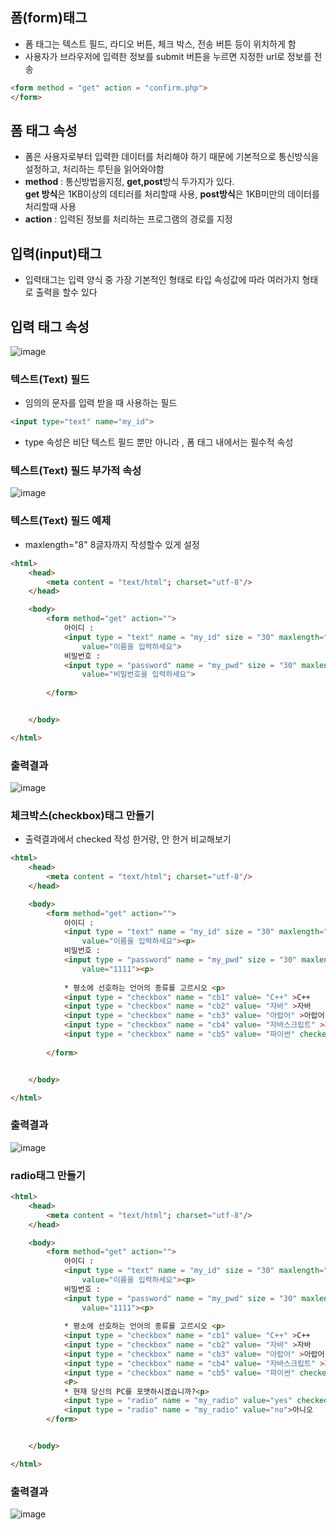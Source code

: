 ## 폼(form)태그
- 폼 태그는 텍스트 필드, 라디오 버튼, 체크 박스, 전송 버튼 등이 위치하게 함
- 사용자가 브라우저에 입력한 정보를 submit 버튼을 누르면 지정한 url로 정보를 전송

```html
<form method = "get" action = "confirm.php">
</form>
```

## 폼 태그 속성
- 폼은 사용자로부터 입력한 데이터를 처리해야 하기 때문에 기본적으로 통신방식을 설정하고, 처리하는 루틴을 읽어와야함
- **method** : 통신방법을지정, **get,post**방식 두가지가 있다.<br/>**get 방식**은 1KB이상의 데티러를 처리할때 사용, **post방식**은 1KB미만의 데이터를 처리할때 사용 
- **action** : 입력된 정보를 처리하는 프로그램의 경로를 지정

## 입력(input)태그
- 입력태그는 입력 양식 중 가장 기본적인 형태로 타입 속성값에 따라 여러가지 형태로 출력을 할수 있다 

## 입력 태그 속성
![image](https://user-images.githubusercontent.com/82345970/163739700-1df6f1e3-54e7-4f34-a080-dc9a4d017141.png)

### 텍스트(Text) 필드
- 임의의 문자를 입력 받을 때 사용하는 필드
```html
<input type="text" name="my_id">
```
- type 속성은 비단 텍스트 필드 뿐만 아니라 , 폼 태그 내에서는 필수적 속성
 
### 텍스트(Text) 필드 부가적 속성
![image](https://user-images.githubusercontent.com/82345970/163739784-51662907-4835-4386-8dff-d81a1591ea10.png)

### 텍스트(Text) 필드 예제
- maxlength="8" 8글자까지 작성할수 있게 설정
```html
<html>
    <head>
        <meta content = "text/html"; charset="utf-8"/>
    </head>

    <body>
        <form method="get" action="">
            아이디 : 
            <input type = "text" name = "my_id" size = "30" maxlength="8"
                value="이름을 입력하세요">
            비밀번호 : 
            <input type = "password" name = "my_pwd" size = "30" maxlength="15"
                value="비밀번호을 입력하세요">
                
        </form>


    </body>

</html>
```
### 출력결과
![image](https://user-images.githubusercontent.com/82345970/163740280-78698538-9e0d-4b33-8248-8bfb208150f2.png)

### 체크박스(checkbox)태그 만들기
- 출력결과에서 checked 작성 한거랑, 안 한거 비교해보기
```html
<html>
    <head>
        <meta content = "text/html"; charset="utf-8"/>
    </head>

    <body>
        <form method="get" action="">
            아이디 : 
            <input type = "text" name = "my_id" size = "30" maxlength="8"
                value="이름을 입력하세요"><p>
            비밀번호 : 
            <input type = "password" name = "my_pwd" size = "30" maxlength="15"
                value="1111"><p>
            
            * 평소에 선호하는 언어의 종류를 고르시오 <p>
            <input type = "checkbox" name = "cb1" value= "C++" >C++
            <input type = "checkbox" name = "cb2" value= "자바" >자바
            <input type = "checkbox" name = "cb3" value= "아랍어" >아랍어
            <input type = "checkbox" name = "cb4" value= "자바스크립트" >자바스크립트
            <input type = "checkbox" name = "cb5" value= "파이썬" checked>파이썬        
                
        </form>


    </body>

</html>
```
### 출력결과
![image](https://user-images.githubusercontent.com/82345970/163740731-ddae38ca-004d-4b36-b51b-5e686f88f082.png)

### radio태그 만들기
```html
<html>
    <head>
        <meta content = "text/html"; charset="utf-8"/>
    </head>

    <body>
        <form method="get" action="">
            아이디 : 
            <input type = "text" name = "my_id" size = "30" maxlength="8"
                value="이름을 입력하세요"><p>
            비밀번호 : 
            <input type = "password" name = "my_pwd" size = "30" maxlength="15"
                value="1111"><p>
            
            * 평소에 선호하는 언어의 종류를 고르시오 <p>
            <input type = "checkbox" name = "cb1" value= "C++" >C++
            <input type = "checkbox" name = "cb2" value= "자바" >자바
            <input type = "checkbox" name = "cb3" value= "아랍어" >아랍어
            <input type = "checkbox" name = "cb4" value= "자바스크립트" >자바스크립트
            <input type = "checkbox" name = "cb5" value= "파이썬" checked>파이썬        
            <P>
            * 현재 당신의 PC를 포맷하시겠습니까?<p>
            <input type = "radio" name = "my_radio" value="yes" checked>예,포맷하겠습니다
            <input type = "radio" name = "my_radio" value="no">아니오  
        </form>


    </body>

</html>
 ```
 
 ### 출력결과
 ![image](https://user-images.githubusercontent.com/82345970/163742250-30bf5ead-569d-47ac-bb7b-d4e38d1f2b5e.png)


